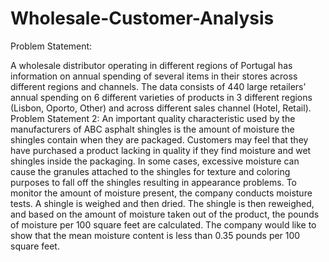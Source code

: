 # Wholesale-Customer-Analysis
Problem Statement:

A wholesale distributor operating in different regions of Portugal has information on annual spending of several items in their stores across different regions and channels. The data consists of 440 large retailers’ annual spending on 6 different varieties of products in 3 different regions (Lisbon, Oporto, Other) and across different sales channel (Hotel, Retail).
Problem Statement 2:
An important quality characteristic used by the manufacturers of ABC asphalt shingles is the amount of moisture the shingles contain when they are packaged. Customers may feel that they have purchased a product lacking in quality if they find moisture and wet shingles inside the packaging.   In some cases, excessive moisture can cause the granules attached to the shingles for texture and coloring purposes to fall off the shingles resulting in appearance problems. To monitor the amount of moisture present, the company conducts moisture tests. A shingle is weighed and then dried. The shingle is then reweighed, and based on the amount of moisture taken out of the product, the pounds of moisture per 100 square feet are calculated. The company would like to show that the mean moisture content is less than 0.35 pounds per 100 square feet.
